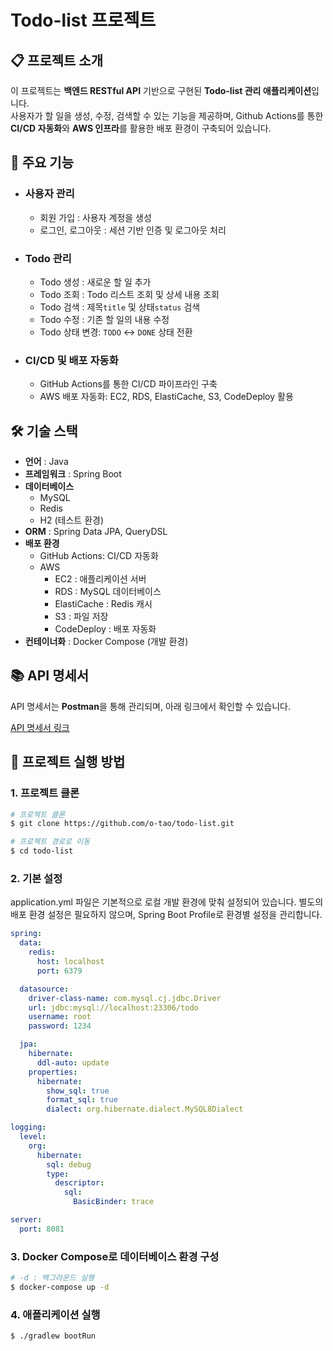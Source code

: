 # Todo-list 프로젝트

## 📋 프로젝트 소개

이 프로젝트는 **백엔드 RESTful API** 기반으로 구현된 **Todo-list 관리 애플리케이션**입니다.   
사용자가 할 일을 생성, 수정, 검색할 수 있는 기능을 제공하며, Github Actions를 통한 **CI/CD 자동화**와 **AWS 인프라**를 활용한 배포 환경이 구축되어 있습니다.

## 📌 주요 기능

- ### 사용자 관리
    - 회원 가입 : 사용자 계정을 생성
    - 로그인, 로그아웃 : 세션 기반 인증 및 로그아웃 처리

- ### Todo 관리
    - Todo 생성 : 새로운 할 일 추가
    - Todo 조회 : Todo 리스트 조회 및 상세 내용 조회
    - Todo 검색 : 제목`title` 및 상태`status` 검색
    - Todo 수정 : 기존 할 일의 내용 수정
    - Todo 상태 변경: `TODO` ↔ `DONE` 상태 전환

- ### CI/CD 및 배포 자동화
    - GitHub Actions를 통한 CI/CD 파이프라인 구축
    - AWS 배포 자동화: EC2, RDS, ElastiCache, S3, CodeDeploy 활용

## 🛠️ 기술 스택

- **언어** : Java
- **프레임워크** : Spring Boot
- **데이터베이스**
    - MySQL
    - Redis
    - H2 (테스트 환경)
- **ORM** : Spring Data JPA, QueryDSL
- **배포 환경**
    - GitHub Actions: CI/CD 자동화
    - AWS
        - EC2 : 애플리케이션 서버
        - RDS : MySQL 데이터베이스
        - ElastiCache : Redis 캐시
        - S3 : 파일 저장
        - CodeDeploy : 배포 자동화
- **컨테이너화** : Docker Compose (개발 환경)

## 📚 API 명세서

API 명세서는 **Postman**을 통해 관리되며, 아래 링크에서 확인할 수 있습니다.

[API 명세서 링크](https://documenter.getpostman.com/view/38357139/2sAYBSktrc)

## 🚀 프로젝트 실행 방법

### 1. 프로젝트 클론

```bash
# 프로젝트 클론
$ git clone https://github.com/o-tao/todo-list.git

# 프로젝트 경로로 이동
$ cd todo-list
```

### 2. 기본 설정

application.yml 파일은 기본적으로 로컬 개발 환경에 맞춰 설정되어 있습니다. 별도의 배포 환경 설정은 필요하지 않으며, Spring Boot Profile로 환경별 설정을 관리합니다.

```yaml
spring:
  data:
    redis:
      host: localhost
      port: 6379

  datasource:
    driver-class-name: com.mysql.cj.jdbc.Driver
    url: jdbc:mysql://localhost:23306/todo
    username: root
    password: 1234

  jpa:
    hibernate:
      ddl-auto: update
    properties:
      hibernate:
        show_sql: true
        format_sql: true
        dialect: org.hibernate.dialect.MySQL8Dialect

logging:
  level:
    org:
      hibernate:
        sql: debug
        type:
          descriptor:
            sql:
              BasicBinder: trace

server:
  port: 8081

```

### 3. Docker Compose로 데이터베이스 환경 구성

```bash
# -d : 백그라운드 실행
$ docker-compose up -d
```

### 4. 애플리케이션 실행

```bash
$ ./gradlew bootRun
```
